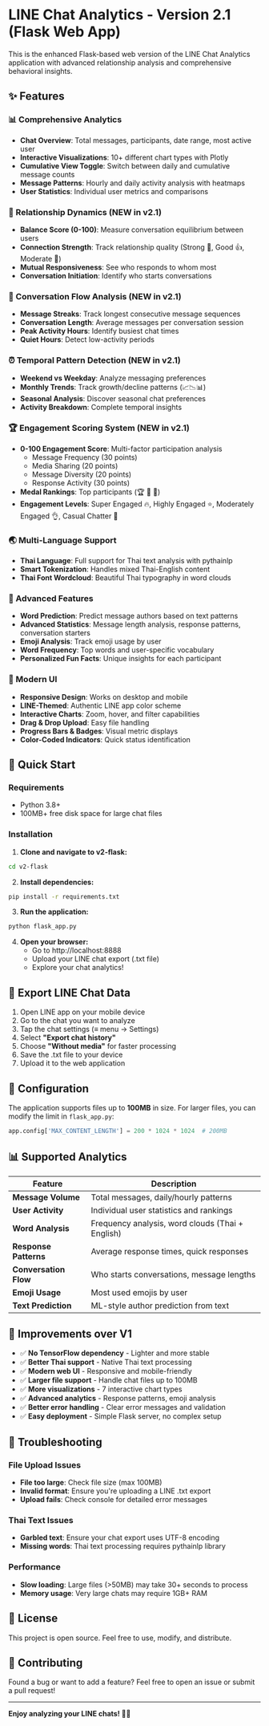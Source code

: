 # LINE Chat Analytics - Version 2.1 (Flask Web App)

This is the enhanced Flask-based web version of the LINE Chat Analytics application with advanced relationship analysis and comprehensive behavioral insights.

## ✨ Features

### 📊 Comprehensive Analytics
- **Chat Overview**: Total messages, participants, date range, most active user
- **Interactive Visualizations**: 10+ different chart types with Plotly
- **Cumulative View Toggle**: Switch between daily and cumulative message counts
- **Message Patterns**: Hourly and daily activity analysis with heatmaps
- **User Statistics**: Individual user metrics and comparisons

### 🤝 Relationship Dynamics (NEW in v2.1)
- **Balance Score (0-100)**: Measure conversation equilibrium between users
- **Connection Strength**: Track relationship quality (Strong 💪, Good 👍, Moderate 🤝)
- **Mutual Responsiveness**: See who responds to whom most
- **Conversation Initiation**: Identify who starts conversations

### 💬 Conversation Flow Analysis (NEW in v2.1)
- **Message Streaks**: Track longest consecutive message sequences
- **Conversation Length**: Average messages per conversation session
- **Peak Activity Hours**: Identify busiest chat times
- **Quiet Hours**: Detect low-activity periods

### ⏰ Temporal Pattern Detection (NEW in v2.1)
- **Weekend vs Weekday**: Analyze messaging preferences
- **Monthly Trends**: Track growth/decline patterns (📈📉📊)
- **Seasonal Analysis**: Discover seasonal chat preferences
- **Activity Breakdown**: Complete temporal insights

### 🏆 Engagement Scoring System (NEW in v2.1)
- **0-100 Engagement Score**: Multi-factor participation analysis
  - Message Frequency (30 points)
  - Media Sharing (20 points)
  - Message Diversity (20 points)
  - Response Activity (30 points)
- **Medal Rankings**: Top participants (🏆 🥈 🥉)
- **Engagement Levels**: Super Engaged 🔥, Highly Engaged ⭐, Moderately Engaged 👌, Casual Chatter 💬

### 🌏 Multi-Language Support  
- **Thai Language**: Full support for Thai text analysis with pythainlp
- **Smart Tokenization**: Handles mixed Thai-English content
- **Thai Font Wordcloud**: Beautiful Thai typography in word clouds

### 🎯 Advanced Features
- **Word Prediction**: Predict message authors based on text patterns
- **Advanced Statistics**: Message length analysis, response patterns, conversation starters
- **Emoji Analysis**: Track emoji usage by user
- **Word Frequency**: Top words and user-specific vocabulary
- **Personalized Fun Facts**: Unique insights for each participant

### 🎨 Modern UI
- **Responsive Design**: Works on desktop and mobile
- **LINE-Themed**: Authentic LINE app color scheme
- **Interactive Charts**: Zoom, hover, and filter capabilities
- **Drag & Drop Upload**: Easy file handling
- **Progress Bars & Badges**: Visual metric displays
- **Color-Coded Indicators**: Quick status identification

## 🚀 Quick Start

### Requirements
- Python 3.8+
- 100MB+ free disk space for large chat files

### Installation

1. **Clone and navigate to v2-flask:**
```bash
cd v2-flask
```

2. **Install dependencies:**
```bash
pip install -r requirements.txt
```

3. **Run the application:**
```bash
python flask_app.py
```

4. **Open your browser:**
   - Go to http://localhost:8888
   - Upload your LINE chat export (.txt file)
   - Explore your chat analytics!

## 📱 Export LINE Chat Data

1. Open LINE app on your mobile device
2. Go to the chat you want to analyze  
3. Tap the chat settings (≡ menu → Settings)
4. Select **"Export chat history"**
5. Choose **"Without media"** for faster processing
6. Save the .txt file to your device
7. Upload it to the web application

## 🔧 Configuration

The application supports files up to **100MB** in size. For larger files, you can modify the limit in `flask_app.py`:

```python
app.config['MAX_CONTENT_LENGTH'] = 200 * 1024 * 1024  # 200MB
```

## 📊 Supported Analytics

| Feature | Description |
|---------|-------------|
| **Message Volume** | Total messages, daily/hourly patterns |
| **User Activity** | Individual user statistics and rankings |
| **Word Analysis** | Frequency analysis, word clouds (Thai + English) |
| **Response Patterns** | Average response times, quick responses |
| **Conversation Flow** | Who starts conversations, message lengths |
| **Emoji Usage** | Most used emojis by user |
| **Text Prediction** | ML-style author prediction from text |

## 🌟 Improvements over V1

- ✅ **No TensorFlow dependency** - Lighter and more stable
- ✅ **Better Thai support** - Native Thai text processing
- ✅ **Modern web UI** - Responsive and mobile-friendly
- ✅ **Larger file support** - Handle chat files up to 100MB
- ✅ **More visualizations** - 7 interactive chart types
- ✅ **Advanced analytics** - Response patterns, emoji analysis
- ✅ **Better error handling** - Clear error messages and validation
- ✅ **Easy deployment** - Simple Flask server, no complex setup

## 🐛 Troubleshooting

### File Upload Issues
- **File too large**: Check file size (max 100MB)
- **Invalid format**: Ensure you're uploading a LINE .txt export
- **Upload fails**: Check console for detailed error messages

### Thai Text Issues  
- **Garbled text**: Ensure your chat export uses UTF-8 encoding
- **Missing words**: Thai text processing requires pythainlp library

### Performance
- **Slow loading**: Large files (>50MB) may take 30+ seconds to process
- **Memory usage**: Very large chats may require 1GB+ RAM

## 📝 License

This project is open source. Feel free to use, modify, and distribute.

## 🤝 Contributing

Found a bug or want to add a feature? Feel free to open an issue or submit a pull request!

---

**Enjoy analyzing your LINE chats! 💬✨**

